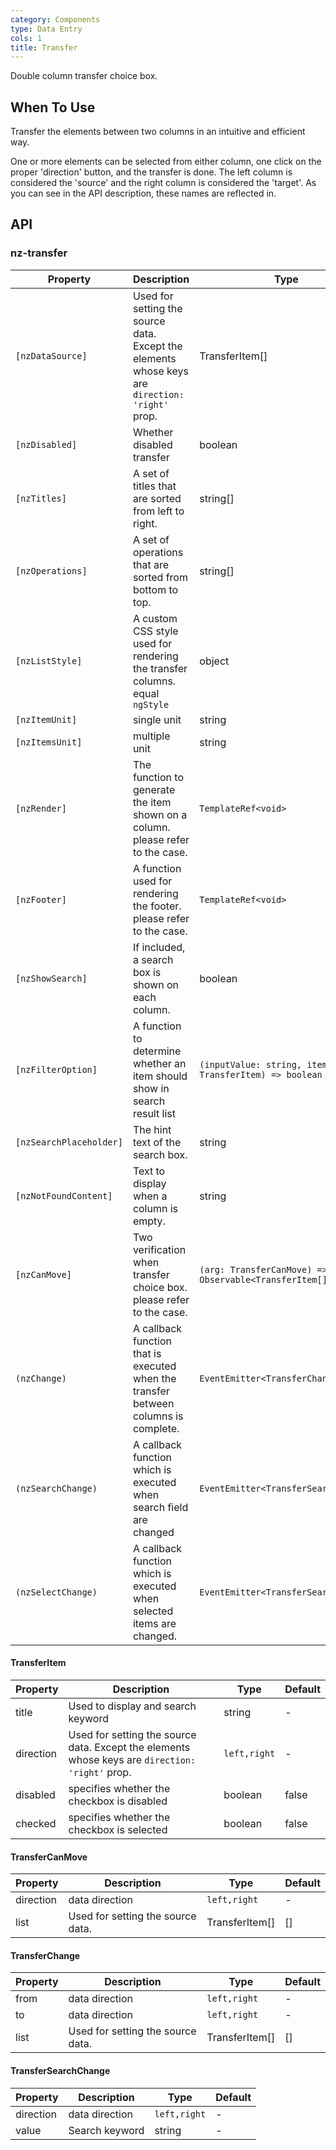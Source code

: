 ```yaml
---
category: Components
type: Data Entry
cols: 1
title: Transfer
---
```


Double column transfer choice box.

## When To Use

Transfer the elements between two columns in an intuitive and efficient way.

One or more elements can be selected from either column, one click on the proper 'direction' button, and the transfer is done. The left column is considered the 'source' and the right column is considered the 'target'. As you can see in the API description, these names are reflected in.

## API

### nz-transfer

| Property | Description | Type | Default |
| -------- | ----------- | ---- | ------- |
| `[nzDataSource]` | Used for setting the source data. Except the elements whose keys are `direction: 'right'` prop. | TransferItem[] | [] |
| `[nzDisabled]` | Whether disabled transfer | boolean | false |
| `[nzTitles]` | A set of titles that are sorted from left to right. | string[] | ['', ''] |
| `[nzOperations]` | A set of operations that are sorted from bottom to top. | string[] | ['', ''] |
| `[nzListStyle]` | A custom CSS style used for rendering the transfer columns. equal `ngStyle` | object |  |
| `[nzItemUnit]` | single unit | string | item |
| `[nzItemsUnit]` | multiple unit | string | items |
| `[nzRender]` | The function to generate the item shown on a column. please refer to the case. | `TemplateRef<void>` | - |
| `[nzFooter]` | A function used for rendering the footer. please refer to the case. | `TemplateRef<void>` | - |
| `[nzShowSearch]` | If included, a search box is shown on each column. | boolean | false |
| `[nzFilterOption]` | A function to determine whether an item should show in search result list | `(inputValue: string, item: TransferItem) => boolean` |
| `[nzSearchPlaceholder]` | The hint text of the search box. | string | 'Search here' |
| `[nzNotFoundContent]` | Text to display when a column is empty. | string | 'The list is empty' |
| `[nzCanMove]` | Two verification when transfer choice box. please refer to the case. | `(arg: TransferCanMove) => Observable<TransferItem[]>` | - |
| `(nzChange)` | A callback function that is executed when the transfer between columns is complete. | `EventEmitter<TransferChange>` | - |
| `(nzSearchChange)` | A callback function which is executed when search field are changed | `EventEmitter<TransferSearchChange>` | - |
| `(nzSelectChange)` | A callback function which is executed when selected items are changed. | `EventEmitter<TransferSearchChange>` | - |

#### TransferItem

| Property | Description | Type | Default |
| -------- | ----------- | ---- | ------- |
| title | Used to display and search keyword | string | - |
| direction | Used for setting the source data. Except the elements whose keys are `direction: 'right'` prop. | `left,right` | - |
| disabled | specifies whether the checkbox is disabled | boolean | false |
| checked | specifies whether the checkbox is selected | boolean | false |

#### TransferCanMove

| Property | Description | Type | Default |
| -------- | ----------- | ---- | ------- |
| direction | data direction | `left,right` | - |
| list | Used for setting the source data. | TransferItem[] | [] |

#### TransferChange

| Property | Description | Type | Default |
| -------- | ----------- | ---- | ------- |
| from | data direction | `left,right` | - |
| to | data direction | `left,right` | - |
| list | Used for setting the source data. | TransferItem[] | [] |

#### TransferSearchChange

| Property | Description | Type | Default |
| -------- | ----------- | ---- | ------- |
| direction | data direction | `left,right` | - |
| value | Search keyword | string | - |
